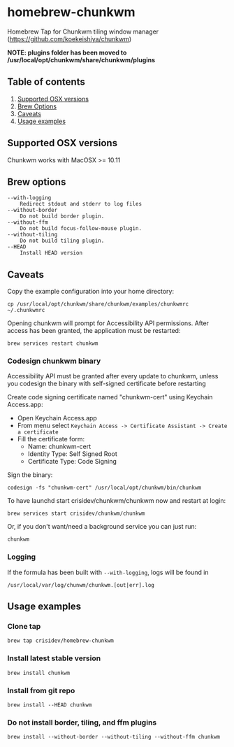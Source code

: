 # homebrew-chunkwm
Homebrew Tap for Chunkwm tiling window manager (https://github.com/koekeishiya/chunkwm)

**NOTE: plugins folder has been moved to /usr/local/opt/chunkwm/share/chunkwm/plugins**

## Table of contents
1. [Supported OSX versions](#supported-osx-versions)
2. [Brew Options](#brew-options)
2. [Caveats](#caveats)
3. [Usage examples](#usage-examples)


## Supported OSX versions
Chunkwm works with MacOSX >= 10.11

## Brew options
```
--with-logging
	Redirect stdout and stderr to log files
--without-border
	Do not build border plugin.
--without-ffm
	Do not build focus-follow-mouse plugin.
--without-tiling
	Do not build tiling plugin.
--HEAD
	Install HEAD version
```

## Caveats
Copy the example configuration into your home directory:

```
cp /usr/local/opt/chunkwm/share/chunkwm/examples/chunkwmrc ~/.chunkwmrc
```

Opening chunkwm will prompt for Accessibility API permissions. After access
has been granted, the application must be restarted:

```
brew services restart chunkwm
```

### Codesign chunkwm binary
Accessibility API must be granted after every update to chunkwm, unless you codesign the
binary with self-signed certificate before restarting

Create code signing certificate named "chunkwm-cert" using Keychain Access.app:

* Open Keychain Access.app
* From menu select ```Keychain Access -> Certificate Assistant -> Create a certificate```
* Fill the certificate form:
    * Name: chunkwm-cert
    * Identity Type: Self Signed Root
    * Certificate Type: Code Signing

Sign the binary:

```
codesign -fs "chunkwm-cert" /usr/local/opt/chunkwm/bin/chunkwm
```

To have launchd start crisidev/chunkwm/chunkwm now and restart at login:

```
brew services start crisidev/chunkwm/chunkwm
```

Or, if you don't want/need a background service you can just run:

```
chunkwm
```

### Logging
If the formula has been built with ```--with-logging```, logs will be found in

```
/usr/local/var/log/chunwm/chunkwm.[out|err].log
```

## Usage examples
### Clone tap
```
brew tap crisidev/homebrew-chunkwm
```

### Install latest stable version
```
brew install chunkwm
```

### Install from git repo
```
brew install --HEAD chunkwm
```

### Do not install border, tiling, and ffm plugins
```
brew install --without-border --without-tiling --without-ffm chunkwm
```
